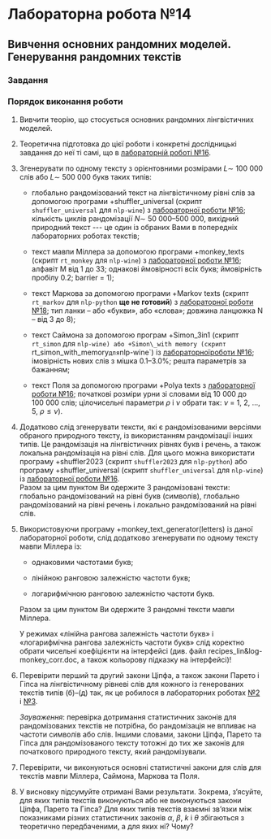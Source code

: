 # Лабораторна робота №14

## Вивчення основних рандомних моделей. Генерування рандомних текстів

### Завдання



### Порядок виконання роботи

1. Вивчити теорію, що стосується основних рандомних лінгвістичних моделей.

2. Теоретична підготовка до цієї роботи і конкретні дослідницькі завдання до неї ті самі, що в [лабораторній роботі №16](../lab16/task.md).

3. Згенерувати по одному тексту з орієнтовними розмірами $L \sim$ 100 000 слів або  $L \sim$ 500 000 букв таких типів:

    - глобально рандомізований текст на лінгвістичному рівні слів за допомогою програми +shuffler_universal (скрипт `shuffler_universal` для `nlp-wine`) з [лабораторної роботи №16](../lab16/task.md); кількість циклів рандомізації $N \sim$ 50 000&ndash;500 000, вихідний природний текст --- це один із обраних Вами в попередніх лабораторних роботах текстів;

    - текст мавпи Міллера за допомогою програми +monkey_texts (скрипт `rt_monkey` для `nlp-wine`) з [лабораторної роботи №16](../lab16/task.md); алфавіт M від 1 до 33; однакові ймовірності всіх букв; ймовірність пробілу 0.2; barrier = 1);

    - текст Маркова за допомогою програми +Markov texts (скрипт `rt_markov` для `nlp-python` **ще не готовий**) з [лабораторної роботи №18](../lab18/task.md); тип ланки – або «букви», або «слова»; довжина ланцюжка N – від 3 до 8);

    - текст Саймона за допомогою програм +Simon\_3in1 (скрипт `rt_simon` для `nlp-wine) або +Simon\_with memory (скрипт `rt_simon_with_memory` для `nlp-wine`) із [лабораторноїроботи №16](../lab16/task.md); імовірність нових слів з мішка 0.1&ndash;3.0%; решта параметрів за бажанням;

    - текст Поля за допомогою програми +Polya texts з [лабораторної роботи №16](../lab16/task.md); початкові розміри урни зі словами від 10 000 до 100 000 слів; цілочисельні параметри $\rho$ і $\nu$ обрати так: $\nu$ = 1, 2, ..., 5, $\rho \leq \nu$).

4. Додатково слід згенерувати тексти, які є рандомізованими версіями обраного природного тексту, із використанням рандомізації інших типів.
Це рандомізація на лінгвістичних рівнях букв і речень, а також локальна рандомізація на рівні слів.
Для цього можна використати програму +shuffler2023 (скрипт `shuffler2023` для `nlp-python`) або програму +shuffler\_universal (скрипт `shuffler_universal` для `nlp-wine`) із [лабораторної роботи №16](../lab16/task.md).  
Разом за цим пунктом Ви одержите 3 рандомізовані тексти: глобально рандомізований на рівні букв (символів), глобально рандомізований на рівні речень і локально рандомізований на рівні слів.

5. Використовуючи програму +monkey\_text\_generator(letters) із даної лабораторної роботи, слід додатково згене­рувати по одному тексту мавпи Міллера із:
    
    - однаковими частотами букв;

    - лінійною ранговою залежністю частоти букв;

    - логарифмічною ранговою залежністю частоти букв.

    Разом за цим пунктом Ви одержите 3 рандомні тексти мавпи Міллера.
    
    У режимах «лінійна рангова залежність частоти букв» і «логарифмічна рангова залежність частоти букв» слід коректно обрати чисельні коефіцієнти на інтерфейсі (див. файл recipes_lin&log-monkey_corr.doc, а також кольорову підказку на інтерфейсі)!

6. Перевірити перший та другий закони Ціпфа, а також закони Парето і Гіпса на лінгвістичному рівневі слів для кожного із генерованих текстів типів (б)–(д) так, як це робилося в лабораторних роботах [№2](../lab02/task.md) і [№3](../lab03/task.md).

    *Зауваження*: перевірка дотримання статистичних законів для рандомізованих текстів не потрібна, бо рандомізація не впливає на частоти символів або слів.
    Іншими словами, закони Ціпфа, Парето та Гіпса для рандомізованого тексту тотожні до тих же законів для початкового природного тексту, який рандомізували.

7. Перевірити, чи виконуються основні статистичні закони для слів для текстів мавпи Міллера, Саймона, Маркова та Поля.

8. У висновку підсумуйте отримані Вами результати.
Зокрема, з’ясуйте, для яких типів текстів виконуються або не виконуються закони Ціпфа, Парето та Гіпса?
Для яких типів текстів взаємні зв’язки між показниками різних статистичних законів $\alpha$, $\beta$, $k$ і $\theta$ збігаються з теоретично передбаченими, а для яких ні?
Чому?
